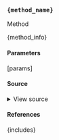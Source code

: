 ### `{method_name}`

Method

{method_info}

#### Parameters

[params]

#### Source

<details>
<summary>View source</summary>

```python

{source_code}

```

</details>

#### References

{includes}
